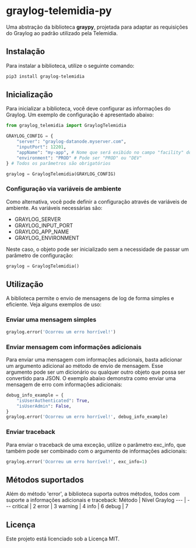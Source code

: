 # graylog-telemidia-py

Uma abstração da biblioteca **graypy**, projetada para adaptar as requisições do Graylog ao padrão utilizado pela Telemidia.

## Instalação

Para instalar a biblioteca, utilize o seguinte comando:

```bash
pip3 install graylog-telemidia
```

## Inicialização

Para inicializar a biblioteca, você deve configurar as informações do Graylog. Um exemplo de configuração é apresentado abaixo:

```python
from graylog_telemidia import GraylogTelemidia

GRAYLOG_CONFIG = {
    "server": "graylog-datanode.myserver.com",
    "inputPort": 12201,
    "appName": "my-app", # Nome que será exibido no campo "facility" do Graylog
    "environment": "PROD" # Pode ser "PROD" ou "DEV"
} # Todos os parâmetros são obrigatórios

graylog = GraylogTelemidia(GRAYLOG_CONFIG)
```
### Configuração via variáveis de ambiente

Como alternativa, você pode definir a configuração através de variáveis de ambiente. As variáveis necessárias são:

* GRAYLOG_SERVER
* GRAYLOG_INPUT_PORT
* GRAYLOG_APP_NAME
* GRAYLOG_ENVIRONMENT

Neste caso, o objeto pode ser inicializado sem a necessidade de passar um parâmetro de configuração:

```python
graylog = GraylogTelemidia()
```

## Utilização

A biblioteca permite o envio de mensagens de log de forma simples e eficiente. Veja alguns exemplos de uso:

### Enviar uma mensagem simples

```python
graylog.error('Ocorreu um erro horrível!')
```

### Enviar mensagem com informações adicionais

Para enviar uma mensagem com informações adicionais, basta adicionar um argumento adicional ao método de envio de mensagem. Esse argumento pode ser um dicionário ou qualquer outro objeto que possa ser convertido para JSON. O exemplo abaixo demonstra como enviar uma mensagem de erro com informações adicionais:

```python
debug_info_example = {
    "isUserAuthenticated": True,
    "isUserAdmin": False,
}
graylog.error('Ocorreu um erro horrível!', debug_info_example)
```
### Enviar traceback
Para enviar o traceback de uma exceção, utilize o parâmetro exc_info, que também pode ser combinado com o argumento de informações adicionais:


```python
graylog.error('Ocorreu um erro horrível!', exc_info=1)
```

## Métodos suportados
Além do método 'error', a biblioteca suporta outros métodos, todos com suporte a informações adicionais e traceback:
Método | Nível Graylog
--- | ---
critical | 2
error | 3
warning | 4
info | 6
debug | 7

## Licença
Este projeto está licenciado sob a Licença MIT.